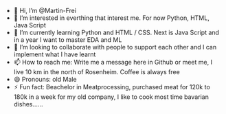 - 👋 Hi, I’m @Martin-Frei
- 👀 I’m interested in everthing that interest me. For now Python, HTML, Java Script
- 🌱 I’m currently learning Python and HTML / CSS. Next is Java Script and in a year I want to master EDA and ML
- 💞️ I’m looking to collaborate with people to support each other and I can implement what I have learnt
- 📫 How to reach me: Write me a message here in Github or meet me, I live 10 km in the north of Rosenheim. Coffee is always free
- 😄 Pronouns: old Male 
- ⚡ Fun fact: Beachelor in Meatprocessing, purchased meat for 120k to 180k in a week for my old company, I like to cook most time bavarian dishes......

<!---
Martin-Frei/Martin-Frei is a ✨ special ✨ repository because its `README.md` (this file) appears on your GitHub profile.
You can click the Preview link to take a look at your changes.
--->
